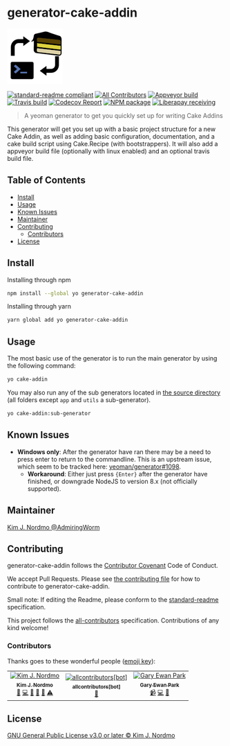 # generator-cake-addin

![banner](graphics/icon_128x128.png)

[![standard-readme compliant][]][standard-readme]
[![All Contributors](https://img.shields.io/badge/all_contributors-3-orange.svg?style=flat-square)](#contributors)
[![Appveyor build][appveyorimage]][appveyor]
[![Travis build][travisimage]][travis]
[![Codecov Report][codecovimage]][codecov]
[![NPM package][npmimage]][npm]
[![Liberapay receiving][liberapayimage]][liberapay]

> A yeoman generator to get you quickly set up for writing Cake Addins

This generator will get you set up with a basic project structure for
a new Cake Addin, as well as adding basic configuration, documentation,
and a cake build script using Cake.Recipe (with bootstrappers).
It will also add a appveyor build file (optionally with linux enabled) and
an optional travis build file.

## Table of Contents

- [Install](#install)
- [Usage](#usage)
- [Known Issues](#known-issues)
- [Maintainer](#maintainer)
- [Contributing](#contributing)
  - [Contributors](#contributors)
- [License](#license)

## Install

Installing through npm

```sh
npm install --global yo generator-cake-addin
```

Installing through yarn

```sh
yarn global add yo generator-cake-addin
```

## Usage

The most basic use of the generator is to run the main generator by using the following command:

```sh
yo cake-addin
```

You may also run any of the sub generators located in [the source directory][subgenerators]
(all folders except `app` and `utils` a sub-generator).

```sh
yo cake-addin:sub-generator
```

## Known Issues

- **Windows only**: After the generator have ran there may be a need to press enter to return to the commandline.
  This is an upstream issue, which seem to be tracked here:
  [yeoman/generator#1098](https://github.com/yeoman/generator/issues/1098).
  - **Workaround**: Either just press `{Enter}` after the generator have finished,
    or downgrade NodeJS to version 8.x (not officially supported).

## Maintainer

[Kim J. Nordmo @AdmiringWorm][maintainer]

## Contributing

generator-cake-addin follows the [Contributor Covenant][contrib-covenant] Code of Conduct.

We accept Pull Requests.
Please see [the contributing file][contributing] for how to contribute to generator-cake-addin.

Small note: If editing the Readme, please conform to the [standard-readme][] specification.

This project follows the [all-contributors][] specification. Contributions of any kind welcome!

### Contributors

Thanks goes to these wonderful people ([emoji key][emoji-key]):

<!-- ALL-CONTRIBUTORS-LIST:START - Do not remove or modify this section -->
<!-- prettier-ignore -->
<table><tr><td align="center"><a href="https://github.com/AdmiringWorm"><img src="https://avatars3.githubusercontent.com/u/1474648?v=4" width="100px;" alt="Kim J. Nordmo"/><br /><sub><b>Kim J. Nordmo</b></sub></a><br /><a href="#maintenance-AdmiringWorm" title="Maintenance">🚧</a> <a href="https://github.com/WormieCorp/generator-cake-addin/commits?author=AdmiringWorm" title="Code">💻</a> <a href="https://github.com/WormieCorp/generator-cake-addin/commits?author=AdmiringWorm" title="Documentation">📖</a> <a href="#ideas-AdmiringWorm" title="Ideas, Planning, & Feedback">🤔</a> <a href="#review-AdmiringWorm" title="Reviewed Pull Requests">👀</a> <a href="https://github.com/WormieCorp/generator-cake-addin/commits?author=AdmiringWorm" title="Tests">⚠️</a></td><td align="center"><a href="https://github.com/apps/allcontributors"><img src="https://avatars0.githubusercontent.com/in/23186?v=4" width="100px;" alt="allcontributors[bot]"/><br /><sub><b>allcontributors[bot]</b></sub></a><br /><a href="https://github.com/WormieCorp/generator-cake-addin/commits?author=allcontributors[bot]" title="Documentation">📖</a></td><td align="center"><a href="http://www.gep13.co.uk/blog"><img src="https://avatars3.githubusercontent.com/u/1271146?v=4" width="100px;" alt="Gary Ewan Park"/><br /><sub><b>Gary Ewan Park</b></sub></a><br /><a href="#video-gep13" title="Videos">📹</a> <a href="https://github.com/WormieCorp/generator-cake-addin/commits?author=gep13" title="Code">💻</a> <a href="https://github.com/WormieCorp/generator-cake-addin/issues?q=author%3Agep13" title="Bug reports">🐛</a></td></tr></table>

<!-- ALL-CONTRIBUTORS-LIST:END -->

## License

[GNU General Public License v3.0 or later © Kim J. Nordmo][license]

[all-contributors]: https://github.com/all-contributors/all-contributors
[appveyor]: https://ci.appveyor.com/project/admiringworm/generator-cake-addin
[appveyorimage]: https://img.shields.io/appveyor/ci/admiringworm/generator-cake-addin.svg?logo=appveyor&style=flat-square
[codecov]: https://codecov.io/gh/WormieCorp/generator-cake-addin
[codecovimage]: https://img.shields.io/codecov/c/github/WormieCorp/generator-cake-addin.svg?logo=codecov&style=flat-square
[contrib-covenant]: https://www.contributor-covenant.org/version/1/4/code-of-conduct
[contributing]: CONTRIBUTING.md
[emoji-key]: https://allcontributors.org/docs/en/emoji-key
[maintainer]: https://github.com/AdmiringWorm
[npm]: https://www.npmjs.com/package/generator-cake-addin
[npmimage]: https://img.shields.io/npm/v/generator-cake-addin.svg?logo=npm&style=flat-square
[liberapay]: https://liberapay.com/WormieCorp/
[liberapayimage]: https://img.shields.io/liberapay/receives/WormieCorp.svg?logo=liberapay&style=flat-square
[license]: LICENSE
[subgenerators]: https://github.com/WormieCorp/generator-cake-addin/tree/develop/src
[standard-readme]: https://github.com/RichardLitt/standard-readme
[standard-readme compliant]: https://img.shields.io/badge/readme%20style-standard-brightgreen.svg?style=flat-square
[travis]: https://travis-ci.org/WormieCorp/generator-cake-addin
[travisimage]: https://img.shields.io/travis/WormieCorp/generator-cake-addin.svg?logo=travis&style=flat-square

